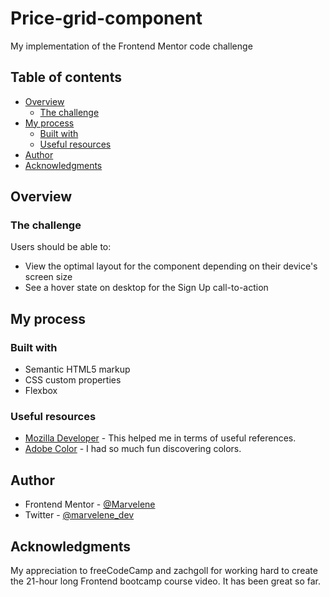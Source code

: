 # Price-grid-component
My implementation of the Frontend Mentor code challenge

## Table of contents

- [Overview](#overview)
  - [The challenge](#the-challenge)
- [My process](#my-process)
  - [Built with](#built-with)
  - [Useful resources](#useful-resources)
- [Author](#author)
- [Acknowledgments](#acknowledgments)


## Overview

### The challenge
Users should be able to:

- View the optimal layout for the component depending on their device's screen size
- See a hover state on desktop for the Sign Up call-to-action


## My process

### Built with
- Semantic HTML5 markup
- CSS custom properties
- Flexbox


### Useful resources

- [Mozilla Developer](developer.mozilla.org) - This helped me in terms of useful references.
- [Adobe Color](color.adobe.com) - I had so much fun discovering colors.


## Author

- Frontend Mentor - [@Marvelene](https://www.frontendmentor.io/profile/Marvelene)
- Twitter - [@marvelene_dev](https://www.twitter.com/marvelene_dev)


## Acknowledgments

My appreciation to freeCodeCamp and zachgoll for working hard to create the 21-hour long Frontend bootcamp course video. It has been great so far.

